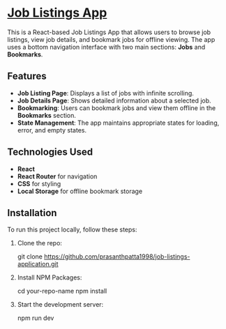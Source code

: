 # [Job Listings App](https://joblistingsss.netlify.app/)

This is a React-based Job Listings App that allows users to browse job listings, view job details, and bookmark jobs for offline viewing. The app uses a bottom navigation interface with two main sections: **Jobs** and **Bookmarks**.

## Features

- **Job Listing Page**: Displays a list of jobs with infinite scrolling.
- **Job Details Page**: Shows detailed information about a selected job.
- **Bookmarking**: Users can bookmark jobs and view them offline in the **Bookmarks** section.
- **State Management**: The app maintains appropriate states for loading, error, and empty states.

## Technologies Used

- **React**
- **React Router** for navigation
- **CSS** for styling
- **Local Storage** for offline bookmark storage

## Installation

To run this project locally, follow these steps:

1. Clone the repo:

   git clone https://github.com/prasanthpatta1998/job-listings-application.git

2. Install NPM Packages:
   
   cd your-repo-name
   npm install

3. Start the development server:
 
   npm run dev